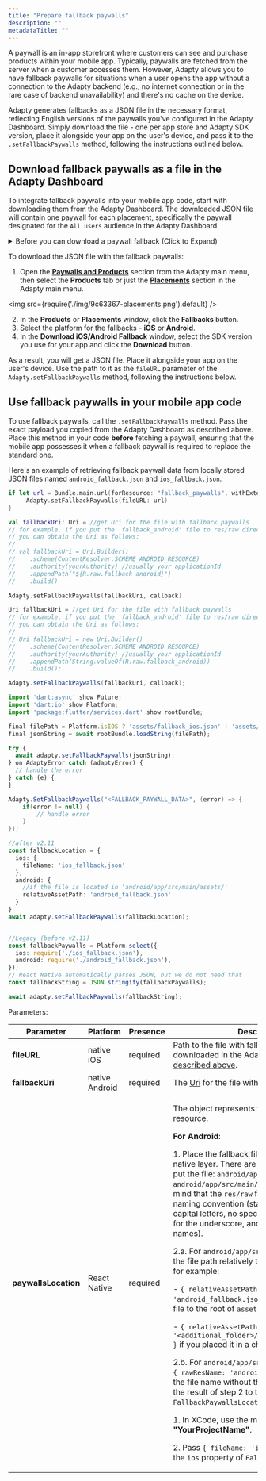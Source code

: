 ```yaml
---
title: "Prepare fallback paywalls"
description: ""
metadataTitle: ""
---
```


A paywall is an in-app storefront where customers can see and purchase products within your mobile app. Typically, paywalls are fetched from the server when a customer accesses them. However, Adapty allows you to have fallback paywalls for situations when a user opens the app without a connection to the Adapty backend (e.g., no internet connection or in the rare case of backend unavailability) and there's no cache on the device.

Adapty generates fallbacks as a JSON file in the necessary format, reflecting English versions of the paywalls you've configured in the Adapty Dashboard. Simply download the file - one per app store and Adapty SDK version, place it alongside your app on the user's device, and pass it to the `.setFallbackPaywalls` method, following the instructions outlined below.

## Download fallback paywalls as a file in the Adapty Dashboard

To integrate fallback paywalls into your mobile app code, start with downloading them from the Adapty Dashboard. The downloaded JSON file will contain one paywall for each placement, specifically the paywall designated for the `All users` audience in the Adapty Dashboard.

<details>
   <summary>Before you can download a paywall fallback (Click to Expand)</summary>

   1. [Create products](create-product) you want to sell
2. [Create a paywall and add the products to it](create-paywall). 
3. [Create a placement and add paywalls to it](create-placement). Placement is the location where the paywall will be shown.
</details>

To download the JSON file with the fallback paywalls:

1. Open the **[Paywalls and Products](https://app.adapty.io/products)** section from the Adapty main menu, then select the **Products** tab or just the **[Placements](https://app.adapty.io/placements)** section in the Adapty main menu.

   
<img
  src={require('./img/9c63367-placements.png').default}
/>



2. In the **Products** or **Placements** window, click the **Fallbacks** button. 
3. Select the platform for the fallbacks - **iOS** or **Android**.
4. In the **Download iOS/Android Fallback** window, select the SDK version you use for your app and click the **Download** button.

As a result, you will get a JSON file. Place it alongside your app on the user's device. Use the path to it as the `fileURL` parameter of the `Adapty.setFallbackPaywalls` method, following the instructions below.

## Use fallback paywalls in your mobile app code

To use fallback paywalls, call the `.setFallbackPaywalls` method. Pass the exact payload you copied from the Adapty Dashboard as described above. Place this method in your code **before** fetching a paywall, ensuring that the mobile app possesses it when a fallback paywall is required to replace the standard one.

Here's an example of retrieving fallback paywall data from locally stored JSON files named `android_fallback.json` and `ios_fallback.json`.

```swift title="Swift"
if let url = Bundle.main.url(forResource: "fallback_paywalls", withExtension: "json") {
     Adapty.setFallbackPaywalls(fileURL: url)
}
```
```kotlin title="Kotlin"
val fallbackUri: Uri = //get Uri for the file with fallback paywalls
// for example, if you put the 'fallback_android' file to res/raw directory,
// you can obtain the Uri as follows:
//
// val fallbackUri = Uri.Builder()
//    .scheme(ContentResolver.SCHEME_ANDROID_RESOURCE)
//    .authority(yourAuthority) //usually your applicationId
//    .appendPath("${R.raw.fallback_android}")
//    .build()

Adapty.setFallbackPaywalls(fallbackUri, callback)
```
```java title="Java"
Uri fallbackUri = //get Uri for the file with fallback paywalls
// for example, if you put the 'fallback_android' file to res/raw directory,
// you can obtain the Uri as follows:
//
// Uri fallbackUri = new Uri.Builder()
//    .scheme(ContentResolver.SCHEME_ANDROID_RESOURCE)
//    .authority(yourAuthority) //usually your applicationId
//    .appendPath(String.valueOf(R.raw.fallback_android))
//    .build();

Adapty.setFallbackPaywalls(fallbackUri, callback);
```
```javascript title="Flutter"
import 'dart:async' show Future;
import 'dart:io' show Platform;
import 'package:flutter/services.dart' show rootBundle;

final filePath = Platform.isIOS ? 'assets/fallback_ios.json' : 'assets/fallback_android.json';
final jsonString = await rootBundle.loadString(filePath);

try {
  await adapty.setFallbackPaywalls(jsonString);
} on AdaptyError catch (adaptyError) {
  // handle the error
} catch (e) {
}
```
```csharp title="Unity"
Adapty.SetFallbackPaywalls("<FALLBACK_PAYWALL_DATA>", (error) => {
    if(error != null) {
        // handle error
    }
});
```
```typescript title="React Native (TS)"
//after v2.11
const fallbackLocation = {
  ios: {
    fileName: 'ios_fallback.json'
  },
  android: {
    //if the file is located in 'android/app/src/main/assets/'
    relativeAssetPath: 'android_fallback.json'
  }
}
await adapty.setFallbackPaywalls(fallbackLocation);


//Legacy (before v2.11)
const fallbackPaywalls = Platform.select({
  ios: require('./ios_fallback.json'),
  android: require('./android_fallback.json'),
});
// React Native automatically parses JSON, but we do not need that
const fallbackString = JSON.stringify(fallbackPaywalls);

await adapty.setFallbackPaywalls(fallbackString);
```

Parameters:

| Parameter | Platform | Presence | Description |
|---------|--------|--------|-----------|
| **fileURL** | native iOS | required | Path to the file with fallback paywalls you downloaded in the Adapty Dashboard [as described above](fallback-paywalls#download-fallback-paywalls-as-a-file-in-the-adapty-dashboard). |
| **fallbackUri** | native Android | required | The [Uri](https://developer.android.com/reference/android/net/Uri) for the file with fallback paywalls |
| **paywallsLocation** | React Native | required | <p>The object represents the location of the file resource.</p><p></p><p>**For Android**:</p><p></p><p>1. Place the fallback file in a directory on the native layer. There are 2 correct directories to put the file: `android/app/src/main/assets/` or `android/app/src/main/res/raw/`.Please keep in mind that the `res/raw` folder has a special file naming convention (start with a letter, no capital letters, no special characters except for the underscore, and no spaces in the names).</p><p></p><p>2.a. For `android/app/src/main/assets/`: Pass the file path relatively to the `assets` directory,  for example:</p><p></p><p>- `{ relativeAssetPath: 'android_fallback.json' }` if you placed the file to the  root of `assets` itself</p><p>- `{ relativeAssetPath: '<additional_folder>/android_fallback.json' }` if you placed it in a child folder of `assets`</p><p></p><p>2.b. For `android/app/src/main/res/raw/`: Pass `{ rawResName: 'android_fallback' }`. Type the file name without the file extension.3. Pass the result of step 2 to the `android` property of `FallbackPaywallsLocation`.**For iOS**:</p><p></p><p>1. In XCode, use the menu **File** -> **Add Files to "YourProjectName"**.</p><p></p><p>2. Pass `{ fileName: 'ios_fallback.json' }` to the `ios` property of `FallbackPaywallsLocation`.</p> |